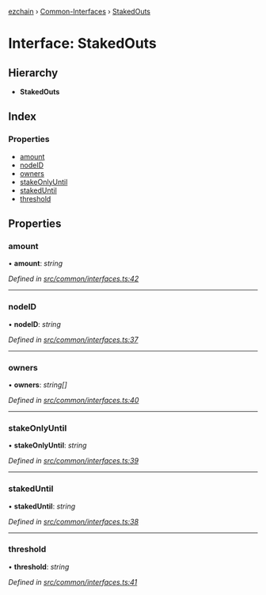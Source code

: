 [ezchain](../README.md) › [Common-Interfaces](../modules/common_interfaces.md) › [StakedOuts](common_interfaces.stakedouts.md)

# Interface: StakedOuts

## Hierarchy

* **StakedOuts**

## Index

### Properties

* [amount](common_interfaces.stakedouts.md#amount)
* [nodeID](common_interfaces.stakedouts.md#nodeid)
* [owners](common_interfaces.stakedouts.md#owners)
* [stakeOnlyUntil](common_interfaces.stakedouts.md#stakeonlyuntil)
* [stakedUntil](common_interfaces.stakedouts.md#stakeduntil)
* [threshold](common_interfaces.stakedouts.md#threshold)

## Properties

###  amount

• **amount**: *string*

*Defined in [src/common/interfaces.ts:42](https://github.com/EZChain-core/ezchainjs/blob/5511161/src/common/interfaces.ts#L42)*

___

###  nodeID

• **nodeID**: *string*

*Defined in [src/common/interfaces.ts:37](https://github.com/EZChain-core/ezchainjs/blob/5511161/src/common/interfaces.ts#L37)*

___

###  owners

• **owners**: *string[]*

*Defined in [src/common/interfaces.ts:40](https://github.com/EZChain-core/ezchainjs/blob/5511161/src/common/interfaces.ts#L40)*

___

###  stakeOnlyUntil

• **stakeOnlyUntil**: *string*

*Defined in [src/common/interfaces.ts:39](https://github.com/EZChain-core/ezchainjs/blob/5511161/src/common/interfaces.ts#L39)*

___

###  stakedUntil

• **stakedUntil**: *string*

*Defined in [src/common/interfaces.ts:38](https://github.com/EZChain-core/ezchainjs/blob/5511161/src/common/interfaces.ts#L38)*

___

###  threshold

• **threshold**: *string*

*Defined in [src/common/interfaces.ts:41](https://github.com/EZChain-core/ezchainjs/blob/5511161/src/common/interfaces.ts#L41)*
